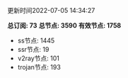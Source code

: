 更新时间2022-07-05 14:34:27

**总订阅: 73**
**总节点: 3590**
**有效节点: 1758**
- ss节点: 1445
- ssr节点: 19
- v2ray节点: 101
- trojan节点: 193
